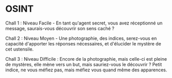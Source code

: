 # OSINT

Chall 1 : Niveau Facile - En tant qu'agent secret, vous avez réceptionné un message, saurais-vous découvrir son sens caché ? 

Chall 2 : Niveau Moyen - Une photographie, des indices, serez-vous en capacité d'apporter les réponses nécessaires, et d'élucider le mystère de cet ustensile.

Chall 3 : Niveau Difficile : Encore de la photographie, mais celle-ci est pleine de mystères, elle mène vers un but, mais sauriez-vous le découvrir ? Petit indice, ne vous méfiez pas, mais méfiez vous quand même des apparences.

